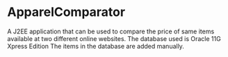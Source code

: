 # ApparelComparator
A J2EE application that can be used to compare the price of same items available at two different online websites. The database used is Oracle 11G Xpress Edition The items in the database are added manually. 
